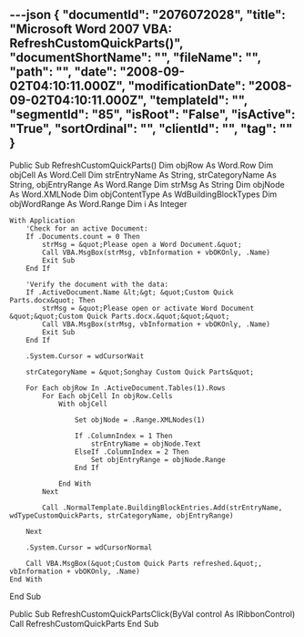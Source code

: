 ---json
{
  "documentId": "2076072028",
  "title": "Microsoft Word 2007 VBA: RefreshCustomQuickParts()",
  "documentShortName": "",
  "fileName": "",
  "path": "",
  "date": "2008-09-02T04:10:11.000Z",
  "modificationDate": "2008-09-02T04:10:11.000Z",
  "templateId": "",
  "segmentId": "85",
  "isRoot": "False",
  "isActive": "True",
  "sortOrdinal": "",
  "clientId": "",
  "tag": ""
}
---

Public Sub RefreshCustomQuickParts()
    Dim objRow As Word.Row
    Dim objCell As Word.Cell
    Dim strEntryName As String, strCategoryName As String, objEntryRange As Word.Range
    Dim strMsg As String
    Dim objNode As Word.XMLNode
    Dim objContentType As WdBuildingBlockTypes
    Dim objWordRange As Word.Range
    Dim i As Integer

    With Application
        'Check for an active Document:
        If .Documents.count = 0 Then
            strMsg = &quot;Please open a Word Document.&quot;
            Call VBA.MsgBox(strMsg, vbInformation + vbOKOnly, .Name)
            Exit Sub
        End If
        
        'Verify the document with the data:
        If .ActiveDocument.Name &lt;&gt; &quot;Custom Quick Parts.docx&quot; Then
            strMsg = &quot;Please open or activate Word Document &quot;&quot;Custom Quick Parts.docx.&quot;&quot;&quot;
            Call VBA.MsgBox(strMsg, vbInformation + vbOKOnly, .Name)
            Exit Sub
        End If

        .System.Cursor = wdCursorWait

        strCategoryName = &quot;Songhay Custom Quick Parts&quot;
        
        For Each objRow In .ActiveDocument.Tables(1).Rows
            For Each objCell In objRow.Cells
                With objCell
                    
                    Set objNode = .Range.XMLNodes(1)
                    
                    If .ColumnIndex = 1 Then
                        strEntryName = objNode.Text
                    ElseIf .ColumnIndex = 2 Then
                        Set objEntryRange = objNode.Range
                    End If
                
                End With
            Next
            
            Call .NormalTemplate.BuildingBlockEntries.Add(strEntryName, wdTypeCustomQuickParts, strCategoryName, objEntryRange)

        Next

        .System.Cursor = wdCursorNormal

        Call VBA.MsgBox(&quot;Custom Quick Parts refreshed.&quot;, vbInformation + vbOKOnly, .Name)
    End With

End Sub

Public Sub RefreshCustomQuickPartsClick(ByVal control As IRibbonControl)
    Call RefreshCustomQuickParts
End Sub
